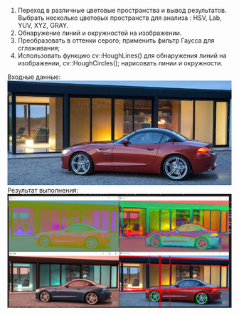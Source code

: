 1. Переход в различные цветовые пространства и вывод результатов. Выбрать несколько цветовых пространств для анализа : HSV, Lab, YUV, XYZ, GRAY.</br>
2. Обнаружение линий и окружностей на изображении.</br>
3. Преобразовать в оттенки серого; применить фильтр Гаусса для сглаживания;</br>
4.  Использовать функцию cv::HoughLines() для обнаружения линий на изображении, cv::HoughCircles(); нарисовать линии и окружности.</br>

Входные данные:
![Результат](https://raw.githubusercontent.com/LordGuin/Practice/main/12.03/1.jpg)</br>
Результат выполнения:</br>
![Результат2](https://raw.githubusercontent.com/LordGuin/Practice/main/12.03/12.jpg)</br>